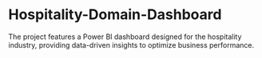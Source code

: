 # Hospitality-Domain-Dashboard
The project features a Power BI dashboard designed for the hospitality industry, providing data-driven insights to optimize business performance. 
